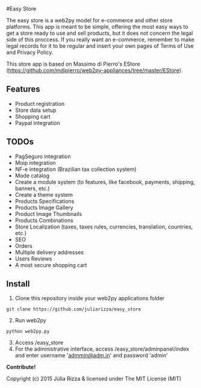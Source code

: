 #Easy Store

The easy store is a web2py model for e-commerce and other store platforms. This app is meant to be simple, offering the most easy ways to get a store ready to use and sell products, but it does not concern the legal side of this proccess. If you really want an e-commerce, remember to make legal records for it to be regular and insert your own pages of Terms of Use and Privacy Policy.

This store app is based on Massimo di Pierro's EStore (https://github.com/mdipierro/web2py-appliances/tree/master/EStore).

## Features
* Product registration
* Store data setup 
* Shopping cart
* Paypal integration

## TODOs
* PagSeguro integration
* Moip integration
* NF-e integration (Brazilian tax collection system)
* Mode catalog
* Create a module system (to features, like facebook, payments, shipping, banners, etc.) 
* Create a theme system 
* Products Specifications
* Products Image Gallery
* Product Image Thumbnails
* Products Combinations
* Store Localization (taxes, taxes rules, currencies, translation, countries, etc.)
* SEO
* Orders
* Multiple delivery addresses
* Users Reviews
* A most secure shopping cart

## Install
1. Clone this repository inside your web2py applications folder
```
git clone https://github.com/juliarizza/easy_store
```
2. Run web2py
```
python web2py.py
```
3. Access /easy_store
4. For the administrative interface, access /easy_store/adminpanel/index and enter username 'admmin@adm.in' and password 'admin'

**Contribute!**

Copyright (c) 2015 Júlia Rizza & licensed under The MIT License (MIT)

